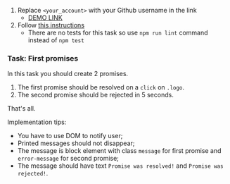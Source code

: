 1. Replace `<your_account>` with your Github username in the link
    - [DEMO LINK](https://<your_account>.github.io/js_promise_basic_DOM/)
2. Follow [this instructions](https://mate-academy.github.io/layout_task-guideline/)
    - There are no tests for this task so use `npm run lint` command instead of `npm test`

### Task: First promises

In this task you should create 2 promises.
1. The first promise should be resolved on a `click` on `.logo`.
2. The second promise should be rejected in 5 seconds.

That's all.

Implementation tips:
- You have to use DOM to notify user;
- Printed messages should not disappear;
- The message is block element with class `message` for first promise and `error-message` for second promise; 
- The message should have text `Promise was resolved!` and `Promise was rejected!`.
